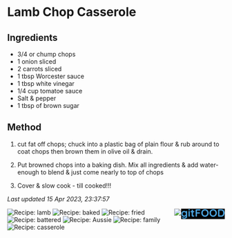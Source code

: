 # Lamb Chop Casserole

## Ingredients

- 3/4 or chump chops
- 1 onion sliced
- 2 carrots sliced
- 1 tbsp Worcester sauce
- 1 tbsp white vinegar
- 1/4 cup tomatoe sauce
- Salt & pepper
- 1 tbsp of brown sugar

## Method

1. cut fat off chops; chuck into a plastic bag of plain flour & rub around to coat chops then brown them in olive oil & drain.

2. Put browned chops into a baking dish. Mix all ingredients & add water- enough to blend & just come nearly to top of chops

3. Cover & slow cook - till cooked!!!

*Last updated 15 Apr 2023, 23:37:57*

<img src="logo.png" width="20%" align="right" />

<img src="https://profile-counter.glitch.me/fexofenadine_lambchopcasserole/count.svg" height="20" align="right" />

![Recipe: lamb](https://img.shields.io/badge/tag-lamb-blue.svg) ![Recipe: baked](https://img.shields.io/badge/tag-baked-blue.svg) ![Recipe: fried](https://img.shields.io/badge/tag-fried-blue.svg) ![Recipe: battered](https://img.shields.io/badge/tag-battered-blue.svg) ![Recipe: Aussie](https://img.shields.io/badge/tag-Aussie-blue.svg) ![Recipe: family](https://img.shields.io/badge/tag-family-blue.svg) ![Recipe: casserole](https://img.shields.io/badge/tag-casserole-blue.svg)
